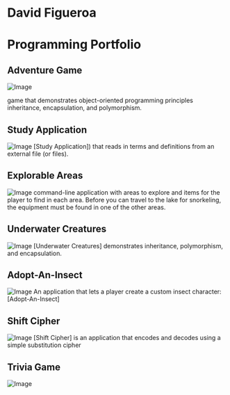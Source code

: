 # David Figueroa
# Programming Portfolio 

## Adventure Game
![Image](https://snipboard.io/ud9QBN.jpg)

 game that demonstrates object-oriented programming principles inheritance, encapsulation, and polymorphism.
## Study Application
![Image](https://snipboard.io/GcTKqh.jpg)
 [Study Application]) that reads in terms and definitions from an external file (or files).
## Explorable Areas
![Image](https://snipboard.io/ZVENQh.jpg)
 command-line application with areas to explore and items for the player to find in each area. Before you can travel to the lake for snorkeling, the equipment must be found in one of the other areas.
## Underwater Creatures
![Image](https://snipboard.io/OJaFUx.jpg)
[Underwater Creatures] demonstrates inheritance, polymorphism, and encapsulation.
## Adopt-An-Insect
![Image](https://snipboard.io/3DgERO.jpg)
An application that lets a player create a custom insect character: [Adopt-An-Insect]

## Shift Cipher
![Image]()
[Shift Cipher] is an application that encodes and decodes using a simple substitution cipher
## Trivia Game
![Image](https://snipboard.io/oi2hVI.jpg)
